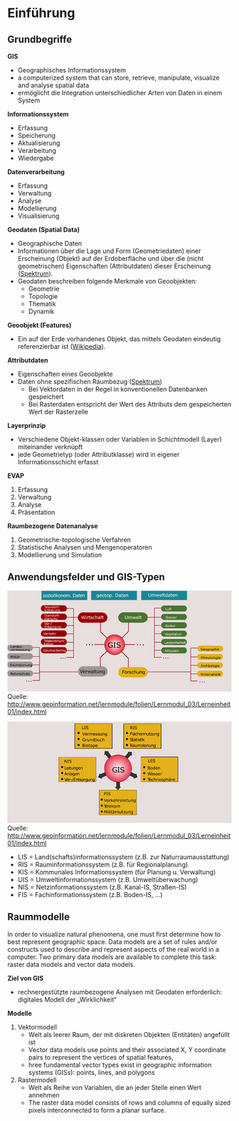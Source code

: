 # Einführung

## Grundbegriffe


**GIS**
- Geographisches Informationssystem
- a computerized system that can store, retrieve, manipulate, visualize and analyse spatial data
- ermöglicht die Integration unterschiedlicher Arten von Daten in einem System


**Informationssystem**
- Erfassung
- Speicherung
- Aktualisierung
- Verarbeitung
- Wiedergabe


**Datenverarbeitung**
- Erfassung
- Verwaltung
- Analyse
- Modellierung
- Visualisierung


**Geodaten (Spatial Data)**
- Geographische Daten
- Informationen über die Lage und Form (Geometriedaten) einer Erscheinung (Objekt) auf der Erdoberfläche und über die (nicht geometrischen) Eigenschaften (Attributdaten) dieser Erscheinung ([Spektrum](https://www.spektrum.de/lexikon/geographie/geographische-daten/2928)).
- Geodaten beschreiben folgende Merkmale von Geoobjekten:
    - Geometrie
    - Topologie
    - Thematik
    - Dynamik


**Geoobjekt (Features)**
- Ein auf der Erde vorhandenes Objekt, das mittels Geodaten eindeutig referenzierbar ist ([Wikipedia](https://de.wikipedia.org/wiki/Geoobjekt)).


**Attributdaten**
- Eigenschaften eines Geoobjekte
- Daten ohne spezifischen Raumbezug ([Spektrum](https://www.spektrum.de/lexikon/geographie/attributdaten/558))
	- Bei Vektordaten in der Regel in konventionellen Datenbanken gespeichert
	- Bei Rasterdaten entspricht der Wert des Attributs dem gespeicherten Wert der Rasterzelle


**Layerprinzip**
- Verschiedene Objekt-klassen oder Variablen in Schichtmodell (Layer) miteinander verknüpft
- jede Geometrietyp (oder Attributklasse) wird in eigener Informationsschicht erfasst


**EVAP**
1. Erfassung
2. Verwaltung
3. Analyse
4. Präsentation


**Raumbezogene Datenanalyse**
1. Geometrische-topologische Verfahren
2. Statistische Analysen und Mengenoperatoren
3. Modellierung und Simulation


## Anwendungsfelder und GIS-Typen

![Anwendungsfelder](bilder/anwendungen.png)
Quelle: http://www.geoinformation.net/lernmodule/folien/Lernmodul_03/Lerneinheit01/index.html

![GIS-Typen](bilder/gis-typen.png)
Quelle: http://www.geoinformation.net/lernmodule/folien/Lernmodul_03/Lerneinheit01/index.html

- LIS = Land(schafts)informationssystem (z.B. zur Naturraumausstattung)
- RIS = Rauminformationssystem (z.B. für Regionalplanung)
- KIS = Kommunales Informationssystem (für Planung u. Verwaltung)
- UIS = Umweltinformationssystem (z.B. Umweltüberwachung)
- NIS = Netzinformationssystem (z.B. Kanal-IS, Straßen-IS)
- FIS = Fachinformationssystem (z.B. Boden-IS, ...)


## Raummodelle 

In order to visualize natural phenomena, one must first determine how to best
represent geographic space. Data models are a set of rules and/or constructs used
to describe and represent aspects of the real world in a computer. Two primary data
models are available to complete this task: raster data models and vector data
models.

**Ziel von GIS**
- rechnergestützte raumbezogene Analysen mit Geodaten erforderlich: digitales Modell der „Wirklichkeit“

**Modelle**
1. Vektormodell
    - Welt als leerer Raum, der mit diskreten Objekten (Entitäten) angefüllt ist
    - Vector data models use points and their associated X, Y coordinate pairs to represent the vertices of spatial features,
    - hree fundamental vector types exist in geographic information systems (GISs): points, lines, and polygons
2. Rastermodell
    - Welt als Reihe von Variablen, die an jeder Stelle einen Wert annehmen
    - The raster data model consists of rows and columns of equally sized pixels interconnected to form a planar surface.
